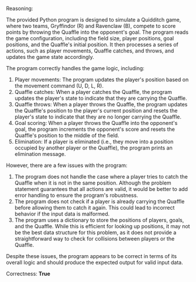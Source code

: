 Reasoning:

The provided Python program is designed to simulate a Quidditch game, where two teams, Gryffindor (R) and Ravenclaw (B), compete to score points by throwing the Quaffle into the opponent's goal. The program reads the game configuration, including the field size, player positions, goal positions, and the Quaffle's initial position. It then processes a series of actions, such as player movements, Quaffle catches, and throws, and updates the game state accordingly.

The program correctly handles the game logic, including:

1.  Player movements: The program updates the player's position based on the movement command (U, D, L, R).
2.  Quaffle catches: When a player catches the Quaffle, the program updates the player's state to indicate that they are carrying the Quaffle.
3.  Quaffle throws: When a player throws the Quaffle, the program updates the Quaffle's position to the player's current position and resets the player's state to indicate that they are no longer carrying the Quaffle.
4.  Goal scoring: When a player throws the Quaffle into the opponent's goal, the program increments the opponent's score and resets the Quaffle's position to the middle of the field.
5.  Elimination: If a player is eliminated (i.e., they move into a position occupied by another player or the Quaffle), the program prints an elimination message.

However, there are a few issues with the program:

1.  The program does not handle the case where a player tries to catch the Quaffle when it is not in the same position. Although the problem statement guarantees that all actions are valid, it would be better to add error handling to ensure the program's robustness.
2.  The program does not check if a player is already carrying the Quaffle before allowing them to catch it again. This could lead to incorrect behavior if the input data is malformed.
3.  The program uses a dictionary to store the positions of players, goals, and the Quaffle. While this is efficient for looking up positions, it may not be the best data structure for this problem, as it does not provide a straightforward way to check for collisions between players or the Quaffle.

Despite these issues, the program appears to be correct in terms of its overall logic and should produce the expected output for valid input data.

Correctness: **True**